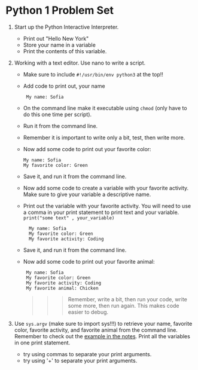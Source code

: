 Python 1 Problem Set
==================
 

1. Start up the Python Interactive Interpreter. 
    - Print out "Hello New York"
    - Store your name in a variable
    - Print the contents of this variable.
    
2. Working with a text editor. Use nano to write a script. 
   - Make sure to include `#!/usr/bin/env python3` at the top!! 
   - Add code to print out, your name  
   
        ```
         My name: Sofia
        ```
    - On the command line make it executable using `chmod` (only have to do this one time per script).
    - Run it from the command line. 
    - Remember it is important to write only a bit, test, then write more.
    - Now add some code to print out your favorite color:  
  
         ```
         My name: Sofia
         My favorite color: Green
        ```
   - Save it, and run it from the command line. 
   - Now add some code to create a variable with your favorite activity. Make sure to give your variable a descriptive name.
   - Print out the variable with your favorite activity. You will need to use a comma in your print statement to print text and your variable. `print("some text" , your_variable)`

       ```
         My name: Sofia
         My favorite color: Green
         My favorite activity: Coding
        ```
   - Save it, and run it from the command line. 
   - Now add some code to print out your favorite animal:      
        
        ```
         My name: Sofia
         My favorite color: Green
         My favorite activity: Coding
         My favorite animal: Chicken
        ```
        >>>  Remember, write a bit, then run your code, write some more, then run again. This makes code easier to debug. 

4. Use `sys.argv` (make sure to import sys!!!) to retrieve your name, favorite color, favorite activity, and favorite animal from the command line. Remember to check out the [example in the notes](https://github.com/prog4biol/pfb2018#command-line-parameters-a-special-built-in-list). Print all the variables in one print statement.
    - try using commas to separate your print arguments. 
    - try using '+' to separate your print arguments.

